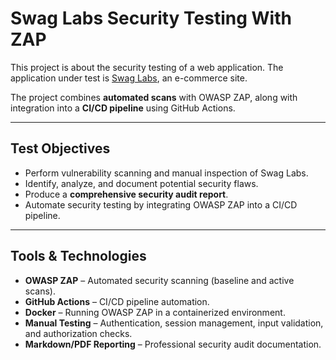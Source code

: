 # Swag Labs Security Testing With ZAP

This project is about the security testing of a web application. 
The application under test is [Swag Labs](https://www.saucedemo.com/), an e-commerce site.

The project combines **automated scans** with OWASP ZAP, along with integration into a **CI/CD pipeline** using GitHub Actions.

---

## Test Objectives

- Perform vulnerability scanning and manual inspection of Swag Labs.
- Identify, analyze, and document potential security flaws.
- Produce a **comprehensive security audit report**.
- Automate security testing by integrating OWASP ZAP into a CI/CD pipeline.

---

## Tools & Technologies

- **OWASP ZAP** – Automated security scanning (baseline and active scans).
- **GitHub Actions** – CI/CD pipeline automation.
- **Docker** – Running OWASP ZAP in a containerized environment.
- **Manual Testing** – Authentication, session management, input validation, and authorization checks.
- **Markdown/PDF Reporting** – Professional security audit documentation.





